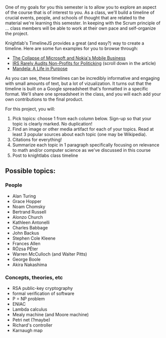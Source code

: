 One of my goals for you this semester is to allow you to explore an aspect of the course that is of interest to you.  As a class, we'll build a timeline of crucial events, people, and schools of thought that are related to the material we're learning this semester.  In keeping with the Scrum principle of ... class members will be able to work at their own pace and self-organize the project.

Knightlab's TimelineJS provides a great (and easy?) way to create a timeline.  Here are some fun examples for you to browse through:
* [The Collapse of Microsoft and Nokia's Mobile Business](https://www.engadget.com/2016/04/22/microsoft-mobile-timeline/)
* [IRS Rarely Audits Non-Profits for Politicking](https://publicintegrity.org/federal-politics/irs-rarely-audits-nonprofits-for-politicking/) (scroll down in the article)
* [Mandela: A Life in Purpose](http://world.time.com/2013/12/05/nelson-mandelas-extraordinary-life-an-interactive-timeline/)

As you can see, these timelines can be incredibly informative and engaging with small amounts of text, but a lot of vizualization.  It turns out that the timeline is built on a Google spreadsheet that's formatted in a specific format.  We'll share one spreadsheet in the class, and you will each add your own contributions to the final product.

For this project, you will:
1. Pick topics: choose 1 from each column below.  Sign-up so that your topic is clearly marked.  No duplication!
2. Find an image or other media artifact for each of your topics.  Read at least 3 popular sources about each topic (one may be Wikipedia).
3. Citations for everything!
4. Summarize each topic in 1 paragraph specifically focusing on relevance to math and/or computer science as we've discussed in this course
5. Post to knightlabs class timeline <link to shared google spreadsheet here>

## Possible topics:
### People
* Alan Turing
* Grace Hopper
* Noam Chomsky
* Bertrand Russell
* Alonzo Church
* Kathleen Antonelli
* Charles Babbage
* John Backus
* Stephen Cole Kleene
* Frances Allen
* RÓzsa PÉter
* Warren McCulloch (and Walter Pitts)
* George Boole
* Akira Nakashima

### Concepts, theories, etc
* RSA public-key cryptography
* formal verification of software
* P = NP problem
* ENIAC
* Lambda calculus
* Mealy machine (and Moore machine)
* Petri net (?maybe)
* Richard's controller
* Karnaugh map
